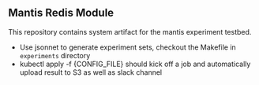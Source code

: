 ## Mantis Redis Module

This repository contains system artifact for the mantis experiment testbed.

- Use jsonnet to generate experiment sets, checkout the Makefile in `experiments` directory
- kubectl apply -f {CONFIG_FILE} should kick off a job and automatically upload result to S3 as well as slack channel
